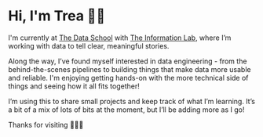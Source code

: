 # Hi, I'm Trea 🌻💖

I'm currently at [The Data School](https://www.thedataschool.co.uk/) with [The Information Lab](https://www.theinformationlab.co.uk/), where I’m working with data to tell clear, meaningful stories.

Along the way, I’ve found myself interested in data engineering - from the behind-the-scenes pipelines to building things that make data more usable and reliable. I'm enjoying getting hands-on with the more technical side of things and seeing how it all fits together!

I’m using this to share small projects and keep track of what I’m learning. It’s a bit of a mix of lots of bits at the moment, but I’ll be adding more as I go!

Thanks for visiting 👩🏻‍💻
